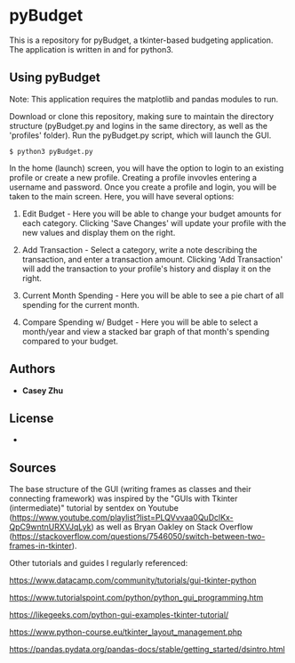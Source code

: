 # pyBudget

This is a repository for pyBudget, a tkinter-based budgeting application. The application is written in and for python3.

## Using pyBudget

Note: This application requires the matplotlib and pandas modules to run.

Download or clone this repository, making sure to maintain the directory structure (pyBudget.py and logins in the same directory, as well as the 'profiles' folder).
Run the pyBudget.py script, which will launch the GUI.
```
$ python3 pyBudget.py
```
In the home (launch) screen, you will have the option to login to an existing profile or create a new profile. Creating a profile invovles entering a username and password. Once you create a profile and login, you will be taken to the main screen. Here, you will have several options:

1) Edit Budget - Here you will be able to change your budget amounts for each category. Clicking 'Save Changes' will update your profile with the new values and display them on the right.

2) Add Transaction - Select a category, write a note describing the transaction, and enter a transaction amount. Clicking 'Add Transaction' will add the transaction to your profile's history and display it on the right.

3) Current Month Spending - Here you will be able to see a pie chart of all spending for the current month.

4) Compare Spending w/ Budget - Here you will be able to select a month/year and view a stacked bar graph of that month's spending compared to your budget.

## Authors

* **Casey Zhu**

## License

*

## Sources

The base structure of the GUI (writing frames as classes and their connecting framework) was inspired by the "GUIs with Tkinter (intermediate)" tutorial by sentdex on Youtube (https://www.youtube.com/playlist?list=PLQVvvaa0QuDclKx-QpC9wntnURXVJqLyk) as well as Bryan Oakley on Stack Overflow (https://stackoverflow.com/questions/7546050/switch-between-two-frames-in-tkinter).

Other tutorials and guides I regularly referenced:

https://www.datacamp.com/community/tutorials/gui-tkinter-python

https://www.tutorialspoint.com/python/python_gui_programming.htm

https://likegeeks.com/python-gui-examples-tkinter-tutorial/

https://www.python-course.eu/tkinter_layout_management.php

https://pandas.pydata.org/pandas-docs/stable/getting_started/dsintro.html
